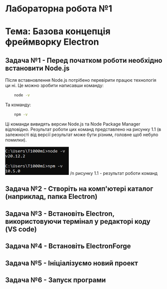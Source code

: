 # Лабораторна робота №1

# Тема: Базова концепція фреймворку Electron

## Задача №1 - Перед початком роботи необхідно встановити Node.js

Після вставновлення Node.js потрібено перевірити працює технологія ци ні. Це можно зробити написавши команду:
``` cmd
    node -v
```

Та команду:

``` cmd
    npm -v
```

Ці команди вивидять версии Node.js та Node Package Manager відповідно. Результат роботи цих команд представлено на рисунку 1.1 (в залежності від версії результат може бути різним, головне щоб небуло помилки).

![рисунку 1.1 - результат роботи команд](./images/1.jpg)
/n рисунку 1.1 - результат роботи команд

## Задача №2 - Створіть на комп'ютері каталог (наприклад, папка Electron)
## Задача №3 - Встановіть Electron, використовуючи термінал у редакторі коду (VS code)
## Задача №4 - Встановіть ElectronForge
## Задача №5 - Ініціалізуємо новий проект
## Задача №6 - Запуск програми